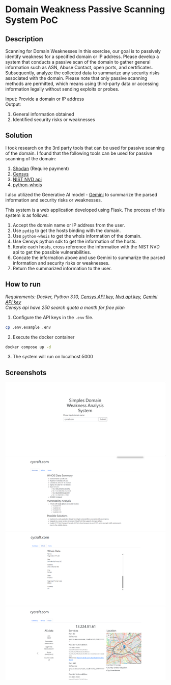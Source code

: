 # Domain Weakness Passive Scanning System PoC
## Description
Scanning for Domain Weaknesses In this exercise, our goal is to passively identify weakness for a specified domain or IP address. 
Please develop a system that conducts a passive scan of the domain to gather general information such as ASN, Abuse Contact, open ports, and certificates. Subsequently, analyze the collected data to summarize any security risks associated with the domain. 
Please note that only passive scanning methods are permitted, which means using third-party data or accessing information legally without sending exploits or probes. 

Input: Provide a domain or IP address  
Output: 
1. General information obtained 
2. Identified security risks or weaknesses

## Solution
I took research on the 3rd party tools that can be used for passive scanning of the domain. I found that the following tools can be used for passive scanning of the domain:
1. [Shodan](https://www.shodan.io/) (Require payment)
2. [Censys](https://censys.io/)
3. [NIST NVD api](https://nvd.nist.gov/developers)
4. [python-whois](https://pypi.org/project/python-whois/)

I also utilized the Generative AI model - [Gemini](https://ai.google.dev/?gad_source=1&gclid=Cj0KCQjwgJyyBhCGARIsAK8LVLMiK2p9kOUo0AwatA-Xvficr9kW1RqwAfI8ke_XNFb0DCm2UEimX2saAsa2EALw_wcB) to summarize the parsed information and security risks or weaknesses.

This system is a web application developed using Flask.
The process of this system is as follows:
1. Accept the domain name or IP address from the user.
2. Use `pydig` to get the hosts binding with the domain.
3. Use `python-whois` to get the whois information of the domain.
4. Use Censys python sdk to get the information of the hosts.
5. Iterate each hosts, cross reference the information with the NIST NVD api to get the possible vulnerabilities.
6. Concate the information above and use Gemini to summarize the parsed information and security risks or weaknesses.
7. Return the summarized information to the user.

## How to run
*Requirements: Docker, Python 3.10, [Censys API key](https://search.censys.io/register), [Nvd api key](https://nvd.nist.gov/developers/request-an-api-key), [Gemini API key](https://ai.google.dev/?gad_source=1&gclid=Cj0KCQjwgJyyBhCGARIsAK8LVLOlpEr3oAPaNJhCUU1cYGIuVxKHNFBegGTWuw2anLw3QLYl9nzVGO4aAj4oEALw_wcB#develop-with-gemini)*  
*Censys api have 250 search quota a month for free plan*

1. Configure the API keys in the `.env` file.
```bash
cp .env.example .env
```
2. Execute the docker container
```bash
docker compose up -d
```
3. The system will run on localhost:5000

## Screenshots
![homepage](assets/homepage.png)
![summary](assets/summary.png)
![whois](assets/whois.png)
![host](assets/host.png)
